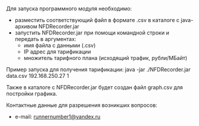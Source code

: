 Для запуска программного модуля необходимо:
* разместить соответствующий файл в формате .csv в каталоге с java-архивом NFDRecorder.jar
* запустить NFDRecorder.jar при помощи командной строки и передать в аргументах:
    * имя файла с данными (.csv)
    * IP адрес для тарификации
    * множитель тарифного плана (исходящий трафик, рубли/МБайт)

Пример запуска для получения тарификации:
java -jar ./NFDRecorder.jar data.csv 192.168.250.27 1

Также в каталоге с NFDRecorder.jar будет создан файл graph.csv для постройки графика.

Контактные данные для разрешения возникших вопросов:
* e-mail: runnernumber1@yandex.ru
